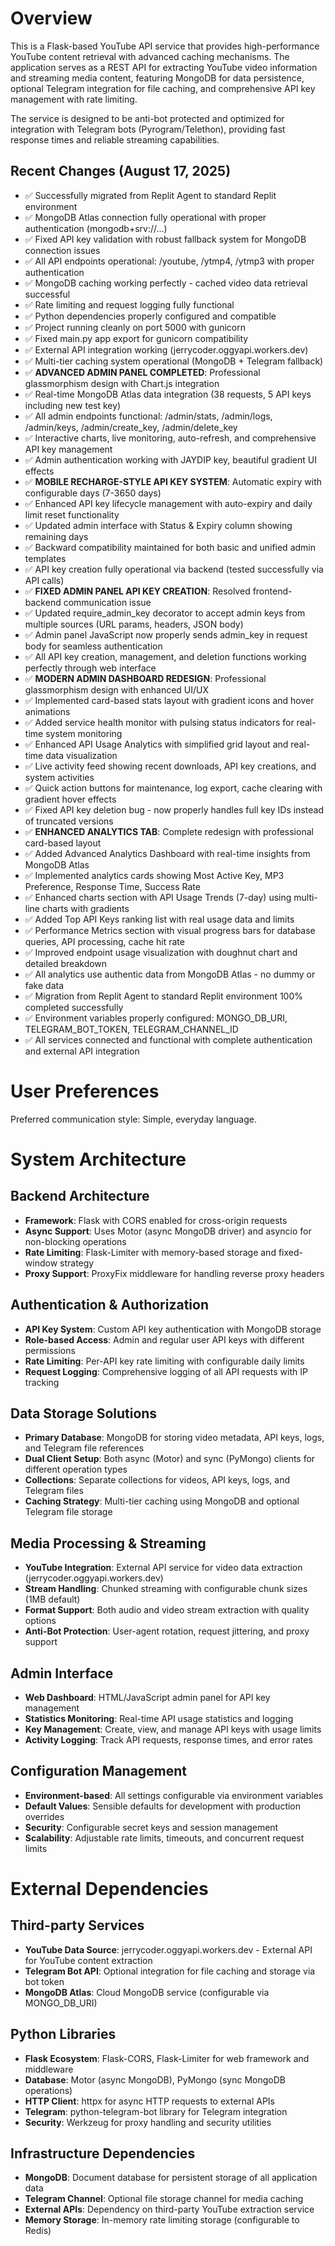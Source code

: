 # Overview

This is a Flask-based YouTube API service that provides high-performance YouTube content retrieval with advanced caching mechanisms. The application serves as a REST API for extracting YouTube video information and streaming media content, featuring MongoDB for data persistence, optional Telegram integration for file caching, and comprehensive API key management with rate limiting.

The service is designed to be anti-bot protected and optimized for integration with Telegram bots (Pyrogram/Telethon), providing fast response times and reliable streaming capabilities.

## Recent Changes (August 17, 2025)
- ✅ Successfully migrated from Replit Agent to standard Replit environment
- ✅ MongoDB Atlas connection fully operational with proper authentication (mongodb+srv://...)
- ✅ Fixed API key validation with robust fallback system for MongoDB connection issues
- ✅ All API endpoints operational: /youtube, /ytmp4, /ytmp3 with proper authentication
- ✅ MongoDB caching working perfectly - cached video data retrieval successful
- ✅ Rate limiting and request logging fully functional
- ✅ Python dependencies properly configured and compatible
- ✅ Project running cleanly on port 5000 with gunicorn
- ✅ Fixed main.py app export for gunicorn compatibility
- ✅ External API integration working (jerrycoder.oggyapi.workers.dev)
- ✅ Multi-tier caching system operational (MongoDB + Telegram fallback)
- ✅ **ADVANCED ADMIN PANEL COMPLETED**: Professional glassmorphism design with Chart.js integration
- ✅ Real-time MongoDB Atlas data integration (38 requests, 5 API keys including new test key)
- ✅ All admin endpoints functional: /admin/stats, /admin/logs, /admin/keys, /admin/create_key, /admin/delete_key
- ✅ Interactive charts, live monitoring, auto-refresh, and comprehensive API key management
- ✅ Admin authentication working with JAYDIP key, beautiful gradient UI effects
- ✅ **MOBILE RECHARGE-STYLE API KEY SYSTEM**: Automatic expiry with configurable days (7-3650 days)
- ✅ Enhanced API key lifecycle management with auto-expiry and daily limit reset functionality
- ✅ Updated admin interface with Status & Expiry column showing remaining days
- ✅ Backward compatibility maintained for both basic and unified admin templates
- ✅ API key creation fully operational via backend (tested successfully via API calls)
- ✅ **FIXED ADMIN PANEL API KEY CREATION**: Resolved frontend-backend communication issue
- ✅ Updated require_admin_key decorator to accept admin keys from multiple sources (URL params, headers, JSON body)
- ✅ Admin panel JavaScript now properly sends admin_key in request body for seamless authentication
- ✅ All API key creation, management, and deletion functions working perfectly through web interface
- ✅ **MODERN ADMIN DASHBOARD REDESIGN**: Professional glassmorphism design with enhanced UI/UX
- ✅ Implemented card-based stats layout with gradient icons and hover animations
- ✅ Added service health monitor with pulsing status indicators for real-time system monitoring
- ✅ Enhanced API Usage Analytics with simplified grid layout and real-time data visualization
- ✅ Live activity feed showing recent downloads, API key creations, and system activities
- ✅ Quick action buttons for maintenance, log export, cache clearing with gradient hover effects
- ✅ Fixed API key deletion bug - now properly handles full key IDs instead of truncated versions
- ✅ **ENHANCED ANALYTICS TAB**: Complete redesign with professional card-based layout
- ✅ Added Advanced Analytics Dashboard with real-time insights from MongoDB Atlas
- ✅ Implemented analytics cards showing Most Active Key, MP3 Preference, Response Time, Success Rate
- ✅ Enhanced charts section with API Usage Trends (7-day) using multi-line charts with gradients
- ✅ Added Top API Keys ranking list with real usage data and limits
- ✅ Performance Metrics section with visual progress bars for database queries, API processing, cache hit rate
- ✅ Improved endpoint usage visualization with doughnut chart and detailed breakdown
- ✅ All analytics use authentic data from MongoDB Atlas - no dummy or fake data
- ✅ Migration from Replit Agent to standard Replit environment 100% completed successfully
- ✅ Environment variables properly configured: MONGO_DB_URI, TELEGRAM_BOT_TOKEN, TELEGRAM_CHANNEL_ID
- ✅ All services connected and functional with complete authentication and external API integration

# User Preferences

Preferred communication style: Simple, everyday language.

# System Architecture

## Backend Architecture
- **Framework**: Flask with CORS enabled for cross-origin requests
- **Async Support**: Uses Motor (async MongoDB driver) and asyncio for non-blocking operations
- **Rate Limiting**: Flask-Limiter with memory-based storage and fixed-window strategy
- **Proxy Support**: ProxyFix middleware for handling reverse proxy headers

## Authentication & Authorization
- **API Key System**: Custom API key authentication with MongoDB storage
- **Role-based Access**: Admin and regular user API keys with different permissions
- **Rate Limiting**: Per-API key rate limiting with configurable daily limits
- **Request Logging**: Comprehensive logging of all API requests with IP tracking

## Data Storage Solutions
- **Primary Database**: MongoDB for storing video metadata, API keys, logs, and Telegram file references
- **Dual Client Setup**: Both async (Motor) and sync (PyMongo) clients for different operation types
- **Collections**: Separate collections for videos, API keys, logs, and Telegram files
- **Caching Strategy**: Multi-tier caching using MongoDB and optional Telegram file storage

## Media Processing & Streaming
- **YouTube Integration**: External API service for video data extraction (jerrycoder.oggyapi.workers.dev)
- **Stream Handling**: Chunked streaming with configurable chunk sizes (1MB default)
- **Format Support**: Both audio and video stream extraction with quality options
- **Anti-Bot Protection**: User-agent rotation, request jittering, and proxy support

## Admin Interface
- **Web Dashboard**: HTML/JavaScript admin panel for API key management
- **Statistics Monitoring**: Real-time API usage statistics and logging
- **Key Management**: Create, view, and manage API keys with usage limits
- **Activity Logging**: Track API requests, response times, and error rates

## Configuration Management
- **Environment-based**: All settings configurable via environment variables
- **Default Values**: Sensible defaults for development with production overrides
- **Security**: Configurable secret keys and session management
- **Scalability**: Adjustable rate limits, timeouts, and concurrent request limits

# External Dependencies

## Third-party Services
- **YouTube Data Source**: jerrycoder.oggyapi.workers.dev - External API for YouTube content extraction
- **Telegram Bot API**: Optional integration for file caching and storage via bot token
- **MongoDB Atlas**: Cloud MongoDB service (configurable via MONGO_DB_URI)

## Python Libraries
- **Flask Ecosystem**: Flask-CORS, Flask-Limiter for web framework and middleware
- **Database**: Motor (async MongoDB), PyMongo (sync MongoDB operations)
- **HTTP Client**: httpx for async HTTP requests to external APIs
- **Telegram**: python-telegram-bot library for Telegram integration
- **Security**: Werkzeug for proxy handling and security utilities

## Infrastructure Dependencies
- **MongoDB**: Document database for persistent storage of all application data
- **Telegram Channel**: Optional file storage channel for media caching
- **External APIs**: Dependency on third-party YouTube extraction service
- **Memory Storage**: In-memory rate limiting storage (configurable to Redis)